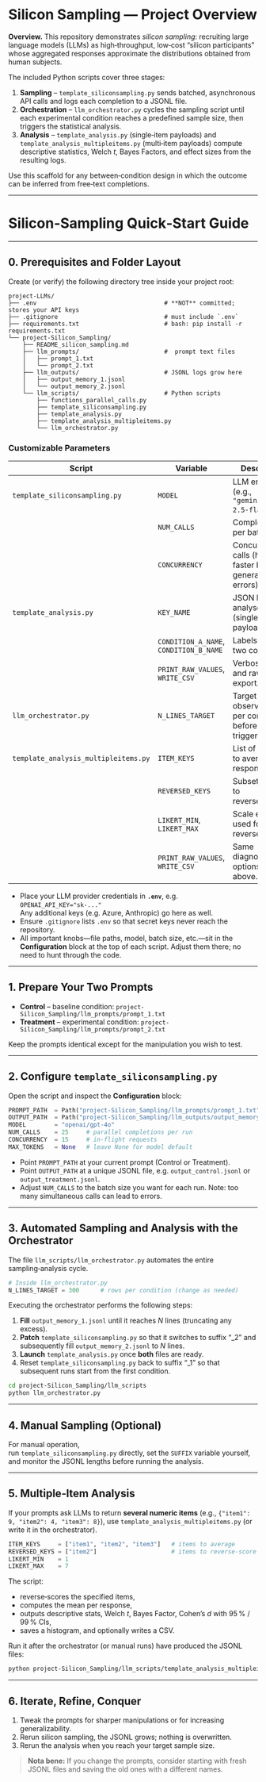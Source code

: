 # Silicon Sampling — Project Overview

**Overview.** This repository demonstrates *silicon sampling*: recruiting large language models (LLMs) as high‑throughput, low‑cost “silicon participants” whose aggregated responses approximate the distributions obtained from human subjects.  

The included Python scripts cover three stages:

1. **Sampling** – `template_siliconsampling.py` sends batched, asynchronous API calls and logs each completion to a JSONL file.  
2. **Orchestration** – `llm_orchestrator.py` cycles the sampling script until each experimental condition reaches a predefined sample size, then triggers the statistical analysis.  
3. **Analysis** – `template_analysis.py` (single‑item payloads) and `template_analysis_multipleitems.py` (multi‑item payloads) compute descriptive statistics, Welch *t*, Bayes Factors, and effect sizes from the resulting logs.

Use this scaffold for any between‑condition design in which the outcome can be inferred from free‑text completions.

---

# Silicon‑Sampling Quick‑Start Guide


---


## 0. Prerequisites and Folder Layout

Create (or verify) the following directory tree inside your project root:

```
project-LLMs/
├── .env                                    # **NOT** committed; stores your API keys
├── .gitignore                              # must include `.env`
├── requirements.txt                        # bash: pip install -r requirements.txt
└── project-Silicon_Sampling/
    ├── README_silicon_sampling.md
    ├── llm_prompts/                        #  prompt text files
    │   ├── prompt_1.txt
    │   └── prompt_2.txt
    ├── llm_outputs/                        # JSONL logs grow here
    │   ├── output_memory_1.jsonl
    │   └── output_memory_2.jsonl
    └── llm_scripts/                        # Python scripts
        ├── functions_parallel_calls.py
        ├── template_siliconsampling.py
        ├── template_analysis.py
        ├── template_analysis_multipleitems.py
        └── llm_orchestrator.py
```

### Customizable Parameters

| Script | Variable | Description |
|--------|----------|-------------|
| `template_siliconsampling.py` | `MODEL` | LLM endpoint (e.g., `"gemini/gemini-2.5-flash"`). |
| | `NUM_CALLS` | Completions per batch. |
| | `CONCURRENCY` | Concurrent API calls (higher is faster but may generate errors). |
| `template_analysis.py` | `KEY_NAME` | JSON key to analyse (single‑item payloads). |
| | `CONDITION_A_NAME`, `CONDITION_B_NAME` | Labels for the two conditions. |
| | `PRINT_RAW_VALUES`, `WRITE_CSV` | Verbose output and raw CSV export. |
| `llm_orchestrator.py` | `N_LINES_TARGET` | Target observations per condition before analysis triggers. |
| `template_analysis_multipleitems.py` | `ITEM_KEYS` | List of item keys to average per response. |
| | `REVERSED_KEYS` | Subset of items to reverse‑score. |
| | `LIKERT_MIN`, `LIKERT_MAX` | Scale endpoints used for reverse‑scoring. |
| | `PRINT_RAW_VALUES`, `WRITE_CSV` | Same diagnostics options as above. |

* Place your LLM provider credentials in **`.env`**, e.g.  
  `OPENAI_API_KEY="sk-..."`  
  Any additional keys (e.g. Azure, Anthropic) go here as well.
* Ensure `.gitignore` lists `.env` so that secret keys never reach the repository.
* All important knobs—file paths, model, batch size, etc.—sit in the **Configuration** block at the top of each script. Adjust them there; no need to hunt through the code.

---

## 1. Prepare Your Two Prompts

* **Control** – baseline condition: `project-Silicon_Sampling/llm_prompts/prompt_1.txt`
* **Treatment** – experimental condition: `project-Silicon_Sampling/llm_prompts/prompt_2.txt`

Keep the prompts identical except for the manipulation you wish to test. 

---

## 2. Configure `template_siliconsampling.py`

Open the script and inspect the **Configuration** block:

```python
PROMPT_PATH  = Path("project-Silicon_Sampling/llm_prompts/prompt_1.txt")   # choose the prompt file
OUTPUT_PATH  = Path("project-Silicon_Sampling/llm_outputs/output_memory_1.jsonl")  # choose an output file
MODEL        = "openai/gpt-4o"
NUM_CALLS    = 25     # parallel completions per run
CONCURRENCY  = 15     # in‑flight requests
MAX_TOKENS   = None   # leave None for model default
```

* Point `PROMPT_PATH` at your current prompt (Control or Treatment).
* Point `OUTPUT_PATH` at a unique JSONL file, e.g. `output_control.jsonl` or `output_treatment.jsonl`.
* Adjust `NUM_CALLS` to the batch size you want for each run. Note: too many simultaneous calls can lead to errors. 

---

## 3. Automated Sampling and Analysis with the Orchestrator

The file `llm_scripts/llm_orchestrator.py` automates the entire sampling‑analysis cycle.

```python
# Inside llm_orchestrator.py
N_LINES_TARGET = 300      # rows per condition (change as needed)
```

Executing the orchestrator performs the following steps:

1. **Fill** `output_memory_1.jsonl` until it reaches *N* lines (truncating any excess).  
2. **Patch** `template_siliconsampling.py` so that it switches to suffix “_2” and subsequently fill `output_memory_2.jsonl` to *N* lines.  
3. **Launch** `template_analysis.py` once **both** files are ready.  
4. Reset `template_siliconsampling.py` back to suffix “_1” so that subsequent runs start from the first condition.

```bash
cd project-Silicon_Sampling/llm_scripts
python llm_orchestrator.py
```


---

## 4. Manual Sampling (Optional)

For manual operation,  
run `template_siliconsampling.py` directly, set the `SUFFIX` variable yourself, and monitor the JSONL lengths before running the analysis.

---

## 5. Multiple‑Item Analysis

If your prompts ask LLMs to return **several numeric items** (e.g., `{"item1": 9, "item2": 4, "item3": 8}`), use `template_analysis_multipleitems.py` (or write it in the orchestrator). 

```python
ITEM_KEYS     = ["item1", "item2", "item3"]   # items to average
REVERSED_KEYS = ["item2"]                     # items to reverse‑score
LIKERT_MIN    = 1
LIKERT_MAX    = 7
```

The script:

* reverse‑scores the specified items,  
* computes the mean per response,  
* outputs descriptive stats, Welch *t*, Bayes Factor, Cohen’s *d* with 95 % / 99 % CIs,  
* saves a histogram, and optionally writes a CSV.

Run it after the orchestrator (or manual runs) have produced the JSONL files:

```bash
python project-Silicon_Sampling/llm_scripts/template_analysis_multipleitems.py
```

---

## 6. Iterate, Refine, Conquer

1. Tweak the prompts for sharper manipulations or for increasing generalizability.
2. Rerun silicon sampling, the JSONL grows; nothing is overwritten.  
3. Rerun the analysis when you reach your target sample size.  

> **Nota bene:** If you change the prompts, consider starting with fresh JSONL files and saving the old ones with a different names. 

